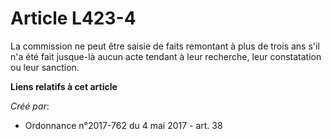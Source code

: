 # Article L423-4

La commission ne peut être saisie de faits remontant à plus de trois ans s'il n'a été fait jusque-là aucun acte tendant à
leur recherche, leur constatation ou leur sanction.

**Liens relatifs à cet article**

_Créé par_:

  - Ordonnance n°2017-762 du 4 mai 2017 - art. 38
